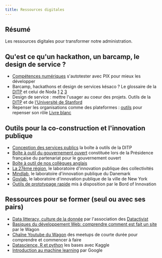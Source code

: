 ```yaml
---
title: Ressources digitales
---
```


## Résumé

Les ressources digitales pour transformer notre administration.

## Qu'est ce qu'un hackathon, un barcamp, le design de service ? 

* [Compétences numériques](https://pix.beta.gouv.fr/) s'autotester avec PIX pour mieux les développer
* Barcamp, hackathons et design de services késaco ? Le glossaire de la [DITP](http://comment-faire.modernisation.gouv.fr/glossaire/) et celui de Noda [1](http://makestorming.com/blog/glossaire-du-corporate-hacking-1) [2](http://makestorming.com/blog/glossaire-du-corporate-hacking-2) [3](http://makestorming.com/blog/glossaire-du-corporate-hacking-3) 
* Design de service : mettre l'usager au coeur des projets. Outils de la [DITP](http://comment-faire.modernisation.gouv.fr/) et de [l'Université de Stanford](https://dschool-old.stanford.edu/sandbox/groups/designresources/wiki/31fbd/attachments/acf2a/METHODCARDS_FRENCH_March_2014_m.pdf?sessionID=a51dac0dcfe8d3f994e73499a3648e1197932249)
* Repenser les organisations comme des plateformes : [outils](http://platformdesigntoolkit.com/toolkit/) pour repenser son rôle [Livre blanc](http://platformdesigntoolkit.com/wp-content/docs/Platform-Design-Toolkit-Whitepaper-FRA.pdf) 

## Outils pour la co-construction et l'innovation publique 

* [Conception des services publics](http://comment-faire.modernisation.gouv.fr/) la boîte à outils de la DITP
* [Boîte à outil du gouvernement ouvert](https://fr.ogpsummit.org/the-open-government-toolbox) constituée lors de la Présidence française du partenariat pour le gouvernement ouvert
* [Boîte à outil de nos collègues anglais](https://www.gov.uk/guidance/open-policy-making-toolkit) 
* [La 27ème région](http://www.la27eregion.fr/), le laboratoire d'innovation publique des collectivités
* [Mindlab](http://mind-lab.dk/en/), le laboratoire d'innovation publique du Danemark
* [Govlab](http://www.thegovlab.org/), le laboratoire d'innovation publique de la ville de New York 
* [Outils de prototypage rapide](https://www.boardofinnovation.com/resources-tools-for-prototyping/) mis à disposition par le Bord of Innovation

## Ressources pour se former (seul ou avec ses pairs)
* [Data litteracy, culture de la donnée](https://datactivist.coop/dataliteracy/#1) par l'association des [Datactivist](https://datactivist.coop/) 
* [Basiques du développement Web: comprendre comment est fait un site](https://ondemand.lewagon.org/tracks/web-development-basics/go?utm_source=newsletter&utm_medium=email&utm_campaign=learntocode) par le Wagon  
* [Chaîne Youtube du Wagon](https://www.youtube.com/playlist?list=PLkbmdtbypn7RqYSvBqewZNtf9uFEYs0KN) des meetups de courte durée pour comprendre et commencer à faire
* [Datascience, R et python](https://www.kaggle.com/learn/overview) les bases avec Kaggle
* [Introduction au machine learning](https://www.youtube.com/watch?v=cKxRvEZd3Mw&list=PLOU2XLYxmsIIuiBfYad6rFYQU_jL2ryal&index=1) par Google
